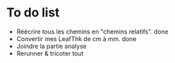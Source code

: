 # To do list

+ Réécrire tous les chemins en "chemins relatifs".  done
+ Convertir mes LeafThk de cm à mm. done
+ Joindre la partie analyse
+ Rerunner & tricoter tout 